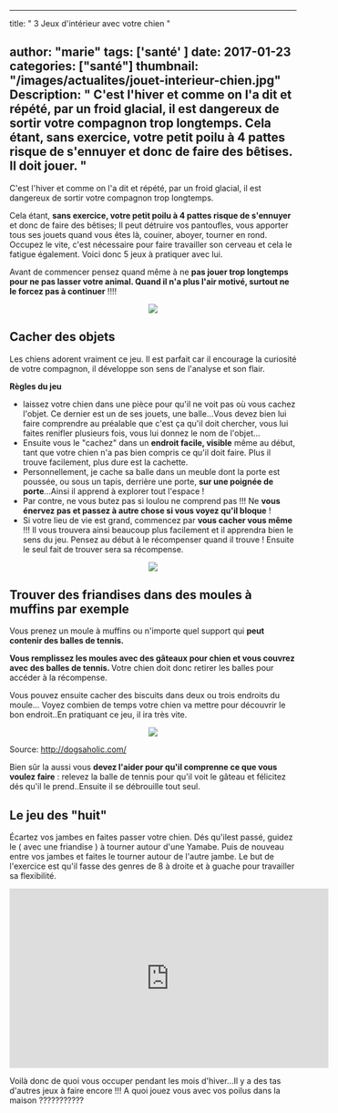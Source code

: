 
---
title: " 3 Jeux d'intérieur avec votre chien "

author: "marie"
tags: ['santé' ]
date: 2017-01-23
categories: ["santé"]
thumbnail: "/images/actualites/jouet-interieur-chien.jpg"
Description: " C'est l'hiver et comme on l'a dit et répété, par un froid glacial, il est dangereux de sortir votre compagnon trop longtemps. Cela étant, sans exercice, votre petit poilu à 4 pattes risque de s'ennuyer et donc de faire des bêtises. Il doit jouer.  "
---

C'est l'hiver et comme on l'a dit et répété, par un froid glacial, il est dangereux de sortir votre compagnon trop longtemps.

 Cela étant, <b>sans exercice, votre petit poilu à 4 pattes risque de s'ennuyer</b> et donc de faire des bêtises; Il peut détruire vos pantoufles, vous apporter tous ses jouets quand vous êtes là, couiner, aboyer, tourner en rond. Occupez le vite, c'est nécessaire pour faire travailler son cerveau et cela le fatigue également. Voici donc 5 jeux à pratiquer avec lui.

 Avant de commencer pensez quand même à ne <b>pas jouer trop longtemps pour ne pas lasser votre animal. Quand il n'a plus l'air motivé, surtout ne le forcez pas à continuer</b> !!!!




<p align="center"><img src="/images/actualites/cacher-objet.jpg"class="img-responsive"></p>




## Cacher des objets  ##

Les chiens adorent vraiment ce jeu. Il est parfait car il encourage la curiosité de votre compagnon, il développe son sens de l'analyse et son flair.

<b> Règles du jeu </b>

<ul><li> laissez votre chien dans une pièce pour qu'il ne voit pas où vous cachez l'objet. Ce dernier est un de ses jouets, une balle...Vous devez bien lui faire comprendre au préalable que c'est ça qu'il doit chercher, vous lui faites renifler plusieurs fois, vous lui donnez le nom de l'objet...</li>
<li> Ensuite vous le "cachez" dans un <b>endroit facile, visible</b>  même au début, tant que votre chien n'a pas bien compris ce qu'il doit faire. Plus il trouve facilement, plus dure est la cachette.</li>
    <li> Personnellement, je cache sa balle dans un meuble dont la porte est poussée, ou sous un tapis, derrière une porte, <b>sur une poignée de porte</b>...Ainsi il apprend à explorer tout l'espace !</li>
    <li> Par contre, ne vous butez pas si loulou ne comprend pas !!! Ne <b>vous énervez pas et passez à autre chose si vous voyez qu'il bloque</b> !</li>

<li>Si votre lieu de vie est grand, commencez par <b>vous cacher vous même </b>!!! Il vous trouvera ainsi beaucoup plus facilement et il apprendra bien le sens du jeu.
Pensez au début à le récompenser quand il trouve ! Ensuite le seul fait de trouver sera sa récompense. </li></ul>

<p align="center"><img src="/images/actualites/cache-cache.jpg"class="img-responsive"></p>



## Trouver des friandises dans des moules à muffins par exemple ##
Vous prenez un moule à muffins ou n'importe quel support qui <b> peut contenir des balles de tennis.</b>

 <b>Vous remplissez les moules avec des gâteaux pour chien et vous couvrez avec des balles de tennis. </b> Votre chien doit donc retirer les balles pour accéder à la récompense.

 Vous pouvez ensuite cacher des biscuits dans deux ou trois endroits du moule... Voyez combien de temps votre chien va mettre pour découvrir le bon endroit..En pratiquant ce jeu, il ira très vite.
<p align="center"><img src="/images/actualites/Dog-game-balles-1.jpg"class="img-responsive"></p>

Source: http://dogsaholic.com/

Bien sûr la aussi vous <b>devez l'aider pour qu'il comprenne ce que vous voulez faire</b> : relevez la balle de tennis pour qu'il voit le gâteau et félicitez dés qu'il le prend..Ensuite il se débrouille tout seul.


## Le jeu des "huit" ##

Écartez vos jambes en faites passer votre chien. Dés qu'ilest passé, guidez le ( avec une friandise ) à tourner autour d'une Yamabe. Puis de nouveau entre vos jambes et faites le tourner autour de l'autre jambe. Le but de l'exercice est qu'il fasse des genres de 8 à droite et à guache pour travailler sa flexibilité.





<iframe width="560" height="315" src="https://www.youtube.com/embed/bkTN3uePODM" frameborder="0" allowfullscreen></iframe>

Voilà donc de quoi vous occuper pendant les mois d'hiver...Il y a des tas d'autres jeux à faire encore !!! A quoi jouez vous avec vos poilus dans la maison ???????????